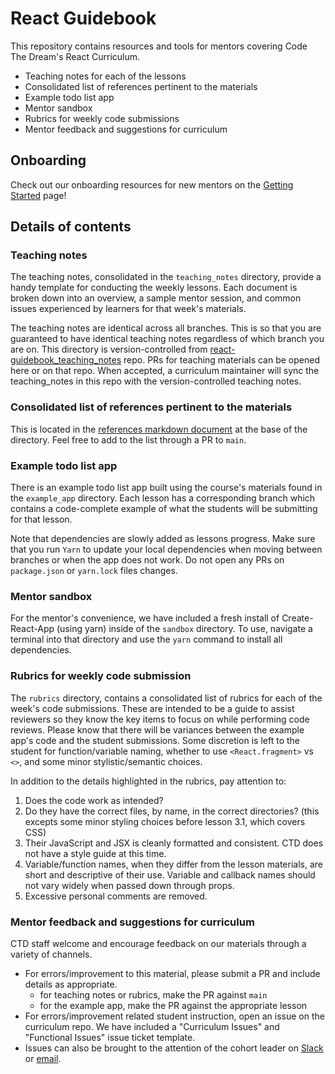 # React Guidebook

This repository contains resources and tools for mentors covering Code The Dream's React Curriculum.

- Teaching notes for each of the lessons
- Consolidated list of references pertinent to the materials
- Example todo list app
- Mentor sandbox
- Rubrics for weekly code submissions
- Mentor feedback and suggestions for curriculum

## Onboarding

Check out our onboarding resources for new mentors on the [Getting Started](https://github.com/Code-the-Dream-School/node-express-guidebook/wiki/Getting-Started) page! 

## Details of contents

### Teaching notes

The teaching notes, consolidated in the `teaching_notes` directory, provide a handy template for conducting the weekly lessons. Each document is broken down into an overview, a sample mentor session, and common issues experienced by learners for that week's materials.

The teaching notes are identical across all branches. This is so that you are guaranteed to have identical teaching notes regardless of which branch you are on. This directory is version-controlled from [react-guidebook_teaching_notes](https://github.com/Code-the-Dream-School/react-guidebook_teaching_notes) repo. PRs for teaching materials can be opened here or on that repo. When accepted, a curriculum maintainer will sync the teaching_notes in this repo with the version-controlled teaching notes.

### Consolidated list of references pertinent to the materials

This is located in the [references markdown document](./references.md) at the base of the directory. Feel free to add to the list through a PR to `main`.

### Example todo list app

There is an example todo list app built using the course's materials found in the `example_app` directory. Each lesson has a corresponding branch which contains a code-complete example of what the students will be submitting for that lesson.

Note that dependencies are slowly added as lessons progress. Make sure that you run `Yarn` to update your local dependencies when moving between branches or when the app does not work. Do not open any PRs on `package.json` or `yarn.lock` files changes.

### Mentor sandbox

For the mentor's convenience, we have included a fresh install of Create-React-App (using yarn) inside of the `sandbox` directory. To use, navigate a terminal into that directory and use the `yarn` command to install all dependencies.

### Rubrics for weekly code submission

The `rubrics` directory, contains a consolidated list of rubrics for each of the week's code submissions. These are intended to be a guide to assist reviewers so they know the key items to focus on while performing code reviews. Please know that there will be variances between the example app's code and the student submissions. Some discretion is left to the student for function/variable naming, whether to use `<React.fragment>` vs `<>`, and some minor stylistic/semantic choices.

In addition to the details highlighted in the rubrics, pay attention to:

1. Does the code work as intended?
2. Do they have the correct files, by name, in the correct directories? (this excepts some minor styling choices before lesson 3.1, which covers CSS)
3. Their JavaScript and JSX is cleanly formatted and consistent. CTD does not have a style guide at this time.
4. Variable/function names, when they differ from the lesson materials, are short and descriptive of their use. Variable and callback names should not vary widely when passed down through props.
5. Excessive personal comments are removed.

### Mentor feedback and suggestions for curriculum

CTD staff welcome and encourage feedback on our materials through a variety of channels.

- For errors/improvement to this material, please submit a PR and include details as appropriate.
  - for teaching notes or rubrics, make the PR against `main`
  - for the example app, make the PR against the appropriate lesson
- For errors/improvement related student instruction, open an issue on the curriculum repo. We have included a "Curriculum Issues" and "Functional Issues" issue ticket template.
- Issues can also be brought to the attention of the cohort leader on [Slack](https://codethedream.slack.com/team/U03KDBGK5M5) or [email](mailto:cockatoo@codethedream.org).
